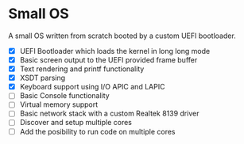 # Small OS
A small OS written from scratch booted by a custom UEFI bootloader.
- [X] UEFI Bootloader which loads the kernel in long long mode
- [X] Basic screen output to the UEFI provided frame buffer 
- [X] Text rendering and printf functionality
- [X] XSDT parsing
- [X] Keyboard support using I/O APIC and LAPIC
- [ ] Basic Console functionality
- [ ] Virtual memory support
- [ ] Basic network stack with a custom Realtek 8139 driver
- [ ] Discover and setup multiple cores
- [ ] Add the posibility to run code on multiple cores
